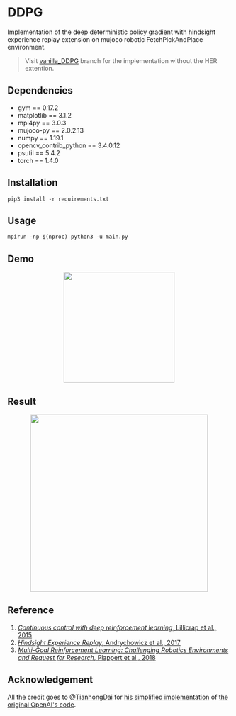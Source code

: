 # DDPG
Implementation of the deep deterministic policy gradient with hindsight experience replay extension on mujoco robotic FetchPickAndPlace environment.   
> Visit [vanilla_DDPG](https://github.com/alirezakazemipour/DDPG-her/tree/vanilla_DDPG) branch for the implementation without the HER extention.  

## Dependencies  
- gym == 0.17.2  
- matplotlib == 3.1.2  
- mpi4py == 3.0.3  
- mujoco-py == 2.0.2.13  
- numpy == 1.19.1  
- opencv_contrib_python == 3.4.0.12  
- psutil == 5.4.2  
- torch == 1.4.0  

## Installation
```shell
pip3 install -r requirements.txt
```

## Usage
```shell
mpirun -np $(nproc) python3 -u main.py
```
## Demo
<p align="center">
  <img src="https://github.com/alirezakazemipour/DDPG-her/blob/master/demo/FetchPickAndPlace.gif" height=250>
</p>  

## Result
<p align="center">
  <img src="https://github.com/alirezakazemipour/DDPG-her/blob/master/Result/Fetch_PickandPlace.png" height=400>
</p>

## Reference
1. [_Continuous control with deep reinforcement learning_, Lillicrap et al., 2015](https://arxiv.org/abs/1509.02971)  
2. [_Hindsight Experience Replay_, Andrychowicz et al., 2017](https://arxiv.org/abs/1707.01495)  
3. [_Multi-Goal Reinforcement Learning: Challenging Robotics Environments and Request for Research_, Plappert et al., 2018](https://arxiv.org/abs/1802.09464)  
## Acknowledgement
All the credit goes to [@TianhongDai](https://github.com/TianhongDai) for [his simplified implementation](https://github.com/TianhongDai/hindsight-experience-replay) of [the original OpenAI's code](https://github.com/openai/baselines/tree/master/baselines/her).  

